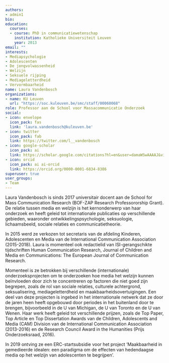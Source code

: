 ```yaml
---
authors:
- admin1
bio:
education:
  courses:
  - course: PhD in communicatiewetenschap
    institution: Katholieke Universiteit Leuven
    year: 2013
email: ""
interests:
- Mediapsychologie
- Adolescenten
- De jongvolwassenheid
- Welzijn
- Seksuele rijping
- Mediageletterdheid
- Vervormbaarheid
name: Laura Vandenbosch
organizations:
- name: KU Leuven
  url: "https://soc.kuleuven.be/smc/staff/00060068"
role: Professor aan de School voor Massacommunicatie Onderzoek
social:
- icon: envelope
  icon_pack: fas
  link: 'laura.vandenbosch@kuleuven.be'
- icon: twitter
  icon_pack: fab
  link: https://twitter.com/l__vandenbosch
- icon: google-scholar
  icon_pack: ai
  link: https://scholar.google.com/citations?hl=en&user=damaWSwAAAAJ&view_op=list_works&citft=1&email_for_op=LucaCarbone.LC%40gmail.com&gmla=AJsN-F7t2CYHHlWeJY3deewm-X4ZMmGIyZTX8n6I4B0oyaPhiurr6O2RUvipMX5kj9NwSv5kCHA2iTvFV4Mkw7GA0m9U2mBQIWHnywgqOTMUu29QbimAgPW-k6oqxRFTvedMc-D8SrQc4AFyq6LA87ar4PJhZDpsA_B1-Z4uS742VbL1rEjrScyqh32yVBuYH_9IQXpNhLYqxWzdcpTOOOCxzpH6y9I_rk1ygE4T84JbQJD0nAO6CnsJZ1xjg5s4r59O_87gwvRR
- icon: orcid
  icon_pack: ai ai-orcid
  link: https://orcid.org/0000-0001-6834-8386
superuser: true
user_groups:
- Team
---
```


Laura Vandenbosch is sinds 2017 universitair docent aan de School for Mass Communication Research (BOF-ZAP Research Professororship Grant). De relatie tussen media en welzijn is het kernonderwerp van haar onderzoek en heeft geleid tot internationale publicaties op verschillende gebieden, waaronder ontwikkelingspsychologie, seksuologie, lichaamsbeeld, sociale relaties en communicatietheorie.

In 2015 werd ze verkozen tot secretaris van de afdeling Kinderen, Adolescenten en Media van de International Communication Association (2015-2018). Laura is momenteel ook redactielid van ISI-gerangschikte tijdschriften Human Communication Research, Journal of Children and Media en Communications: The European Journal of Communication Research.

Momenteel is ze betrokken bij verschillende (internationale) onderzoeksprojecten om te onderzoeken hoe media het welzijn kunnen beïnvloeden door zich te concentreren op factoren die niet goed zijn begrepen, zoals de rol van sociale relaties, culturele achtergrond, seksualisering, mediageletterdheid en maakbaarheidsovertuigingen. Een deel van deze projecten is ingebed in het internationale netwerk dat ze door de jaren heen heeft opgebouwd door periodes in het buitenland door te brengen, bijvoorbeeld in de U van Michigan, de U van Toronto en de U van Wenen. Haar werk heeft geleid tot verschillende prijzen, zoals de Top Paper, Top Article en Top Dissertation Awards van de Children, Adolescents and Media (CAM) Division van de International Communication Association (2013-2016) en de Research Council Award in the Humanities (Prijs Onderzoeksraad, 2016).

In 2019 ontving ze een ERC-startsubsidie voor het project ‘Maakbaarheid in gemedieerde idealen: een paradigma om de effecten van hedendaagse media op het welzijn van adolescenten te begrijpen’.
